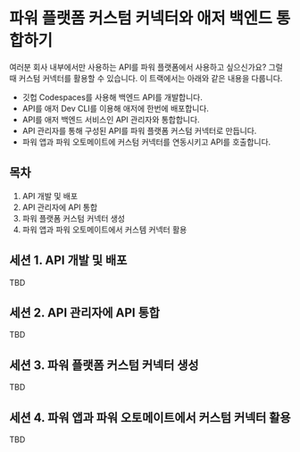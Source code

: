 # 파워 플랫폼 커스텀 커넥터와 애저 백엔드 통합하기 #

여러분 회사 내부에서만 사용하는 API를 파워 플랫폼에서 사용하고 싶으신가요? 그럴 때 커스텀 커넥터를 활용할 수 있습니다. 이 트랙에서는 아래와 같은 내용을 다룹니다.

* 깃헙 Codespaces를 사용해 백엔드 API를 개발합니다.
* API를 애저 Dev CLI를 이용해 애저에 한번에 배포합니다.
* API를 애저 백엔드 서비스인 API 관리자와 통합합니다.
* API 관리자를 통해 구성된 API를 파워 플랫폼 커스텀 커넥터로 만듭니다.
* 파워 앱과 파워 오토메이트에 커스텀 커넥터를 연동시키고 API를 호출합니다.


## 목차 ##

1. API 개발 및 배포
2. API 관리자에 API 통합
3. 파워 플랫폼 커스텀 커넥터 생성
4. 파워 앱과 파워 오토메이트에서 커스템 커넥터 활용


## 세션 1. API 개발 및 배포 ##

TBD


## 세션 2. API 관리자에 API 통합 ##

TBD


## 세션 3. 파워 플랫폼 커스텀 커넥터 생성 ##

TBD


## 세션 4. 파워 앱과 파워 오토메이트에서 커스텀 커넥터 활용 ##

TBD

